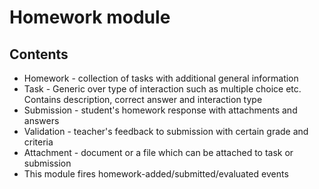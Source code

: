 # Homework module

## Contents

- Homework - collection of tasks with additional general information
- Task - Generic over type of interaction such as multiple choice etc. 
Contains description, correct answer and interaction type
- Submission - student's homework response with attachments and answers
- Validation - teacher's feedback to submission with certain grade and criteria
- Attachment - document or a file which can be attached to task or submission
- This module fires homework-added/submitted/evaluated events